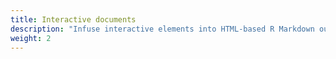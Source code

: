 ```yaml
---
title: Interactive documents
description: "Infuse interactive elements into HTML-based R Markdown output formats."
weight: 2
---
```



